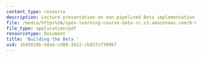 ```yaml
---
content_type: resource
description: Lecture presentation on non-pipelined Beta implementation.
file: /media/https%3A/open-learning-course-data-rc.s3.amazonaws.com/6-004-computation-structures-spring-2009/1b95818bb8a4cd883622cb827cf30967_MIT6_004s09_lec14.pdf
file_type: application/pdf
resourcetype: Document
title: 'Building the Beta '
uid: 1b95818b-b8a4-cd88-3622-cb827cf30967
---
```

